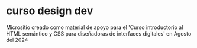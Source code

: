 # curso design dev

Micrositio creado como material de apoyo para el 'Curso introductorio al HTML semántico y CSS para diseñadoras de interfaces digitales' en Agosto del 2024
